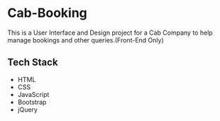 # Cab-Booking
This is a User Interface and Design project for a Cab Company to help manage bookings and other queries.(Front-End Only)<br>
<h2>Tech Stack</h2>
<ul>
  <li>HTML</li>
  <li>CSS</li>
  <li>JavaScript</li>
  <li>Bootstrap</li>
  <li>jQuery</li>
</ul>
